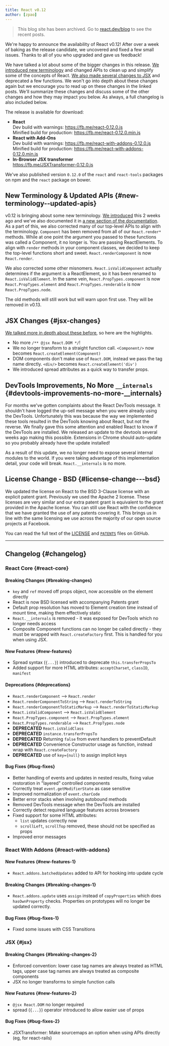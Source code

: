 ```yaml
---
title: React v0.12
author: [zpao]
---
```


<div class="scary">

> This blog site has been archived. Go to [react.dev/blog](https://es.react.dev/blog) to see the recent posts.

</div>

We're happy to announce the availability of React v0.12! After over a week of baking as the release candidate, we uncovered and fixed a few small issues. Thanks to all of you who upgraded and gave us feedback!

We have talked a lot about some of the bigger changes in this release. [We introduced new terminology](/blog/2014/10/14/introducing-react-elements.html) and changed APIs to clean up and simplify some of the concepts of React. [We also made several changes to JSX](/blog/2014/10/16/react-v0.12-rc1.html) and deprecated a few functions. We won't go into depth about these changes again but we encourage you to read up on these changes in the linked posts. We'll summarize these changes and discuss some of the other changes and how they may impact you below. As always, a full changelog is also included below.


The release is available for download:

* **React**  
  Dev build with warnings: <https://fb.me/react-0.12.0.js>  
  Minified build for production: <https://fb.me/react-0.12.0.min.js>  
* **React with Add-Ons**  
  Dev build with warnings: <https://fb.me/react-with-addons-0.12.0.js>  
  Minified build for production: <https://fb.me/react-with-addons-0.12.0.min.js>  
* **In-Browser JSX transformer**  
  <https://fb.me/JSXTransformer-0.12.0.js>

We've also published version `0.12.0` of the `react` and `react-tools` packages on npm and the `react` package on bower.

## New Terminology & Updated APIs {#new-terminology--updated-apis}

v0.12 is bringing about some new terminology. [We introduced](/blog/2014/10/14/introducing-react-elements.html) this 2 weeks ago and we've also documented it in [a new section of the documentation](/docs/glossary.html). As a part of this, we also corrected many of our top-level APIs to align with the terminology. `Component` has been removed from all of our `React.render*` methods. While at one point the argument you passed to these functions was called a Component, it no longer is. You are passing ReactElements. To align with `render` methods in your component classes, we decided to keep the top-level functions short and sweet. `React.renderComponent` is now `React.render`.

We also corrected some other misnomers. `React.isValidComponent` actually determines if the argument is a ReactElement, so it has been renamed to `React.isValidElement`. In the same vein, `React.PropTypes.component` is now `React.PropTypes.element` and `React.PropTypes.renderable` is now `React.PropTypes.node`.

The old methods will still work but will warn upon first use. They will be removed in v0.13.

## JSX Changes {#jsx-changes}

[We talked more in depth about these before](/blog/2014/10/16/react-v0.12-rc1.html#jsx-changes), so here are the highlights.

* No more `/** @jsx React.DOM */`!
* We no longer transform to a straight function call. `<Component/>` now becomes `React.createElement(Component)`
* DOM components don't make use of `React.DOM`, instead we pass the tag name directly. `<div/>` becomes `React.createElement('div')`
* We introduced spread attributes as a quick way to transfer props.

## DevTools Improvements, No More `__internals` {#devtools-improvements-no-more-__internals}

For months we've gotten complaints about the React DevTools message. It shouldn't have logged the up-sell message when you were already using the DevTools. Unfortunately this was because the way we implemented these tools resulted in the DevTools knowing about React, but not the reverse. We finally gave this some attention and enabled React to know if the DevTools are installed. We released an update to the devtools several weeks ago making this possible. Extensions in Chrome should auto-update so you probably already have the update installed!

As a result of this update, we no longer need to expose several internal modules to the world. If you were taking advantage of this implementation detail, your code will break. `React.__internals` is no more.

## License Change - BSD {#license-change---bsd}

We updated the license on React to the BSD 3-Clause license with an explicit patent grant. Previously we used the Apache 2 license. These licenses are very similar and our extra patent grant is equivalent to the grant provided in the Apache license. You can still use React with the confidence that we have granted the use of any patents covering it. This brings us in line with the same licensing we use across the majority of our open source projects at Facebook.

You can read the full text of the [LICENSE](https://github.com/facebook/react/blob/main/LICENSE) and [`PATENTS`](https://github.com/facebook/react/blob/main/PATENTS) files on GitHub.

- - -

## Changelog {#changelog}

### React Core {#react-core}

#### Breaking Changes {#breaking-changes}

* `key` and `ref` moved off props object, now accessible on the element directly
* React is now BSD licensed with accompanying Patents grant
* Default prop resolution has moved to Element creation time instead of mount time, making them effectively static
* `React.__internals` is removed - it was exposed for DevTools which no longer needs access
* Composite Component functions can no longer be called directly - they must be wrapped with `React.createFactory` first. This is handled for you when using JSX.

#### New Features {#new-features}

* Spread syntax (`{...}`) introduced to deprecate `this.transferPropsTo`
* Added support for more HTML attributes: `acceptCharset`, `classID`, `manifest`

#### Deprecations {#deprecations}

* `React.renderComponent` --> `React.render`
* `React.renderComponentToString` --> `React.renderToString`
* `React.renderComponentToStaticMarkup` --> `React.renderToStaticMarkup`
* `React.isValidComponent` --> `React.isValidElement`
* `React.PropTypes.component` --> `React.PropTypes.element`
* `React.PropTypes.renderable` --> `React.PropTypes.node`
* **DEPRECATED** `React.isValidClass`
* **DEPRECATED** `instance.transferPropsTo`
* **DEPRECATED** Returning `false` from event handlers to preventDefault
* **DEPRECATED** Convenience Constructor usage as function, instead wrap with `React.createFactory`
* **DEPRECATED** use of `key={null}` to assign implicit keys

#### Bug Fixes {#bug-fixes}

* Better handling of events and updates in nested results, fixing value restoration in "layered" controlled components
* Correctly treat `event.getModifierState` as case sensitive
* Improved normalization of `event.charCode`
* Better error stacks when involving autobound methods
* Removed DevTools message when the DevTools are installed
* Correctly detect required language features across browsers
* Fixed support for some HTML attributes:
  * `list` updates correctly now
  * `scrollLeft`, `scrollTop` removed, these should not be specified as props
* Improved error messages

### React With Addons {#react-with-addons}

#### New Features {#new-features-1}

* `React.addons.batchedUpdates` added to API for hooking into update cycle

#### Breaking Changes {#breaking-changes-1}

* `React.addons.update` uses `assign` instead of `copyProperties` which does `hasOwnProperty` checks. Properties on prototypes will no longer be updated correctly.

#### Bug Fixes {#bug-fixes-1}

* Fixed some issues with CSS Transitions

### JSX {#jsx}

#### Breaking Changes {#breaking-changes-2}

* Enforced convention: lower case tag names are always treated as HTML tags, upper case tag names are always treated as composite components
* JSX no longer transforms to simple function calls

#### New Features {#new-features-2}

* `@jsx React.DOM` no longer required
* spread (`{...}`) operator introduced to allow easier use of props

#### Bug Fixes {#bug-fixes-2}

* JSXTransformer: Make sourcemaps an option when using APIs directly (eg, for react-rails)

